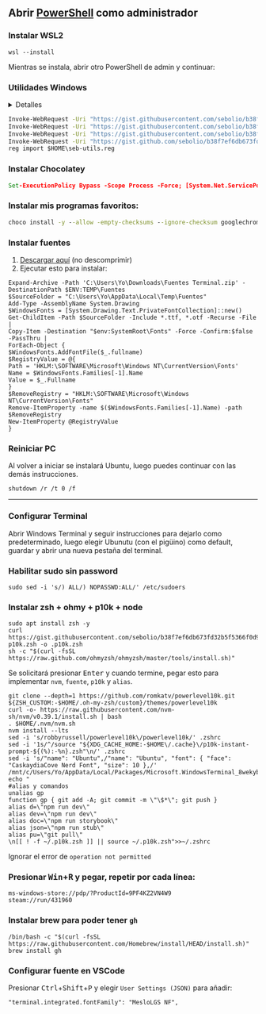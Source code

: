 ## Abrir [PowerShell](http://www.idi.cl/powershell.html) como administrador

### Instalar **WSL2**
```
wsl --install
```

Mientras se instala, abrir otro PowerShell de admin y continuar:

### Utilidades Windows
<details>
<summary>Detalles</summary>

* Configura WSL para usar máximo 8gb de RAM
* Añade 2 comandos que se pueden ejecutar con <kbd>Win</kbd>+<kbd>R</kbd>:
    * `choko <programa>` instala programa desde Chocolatey
    * `shoko <texto>` busca paquetes de Chocolatey que contengan `<texto>`
* Modifica registro de Windows 11 para:
    * Mostrar opción "Administrador de tareas" en click secundario de barra inferior
    * Activar los menús clasicos al hacer clic derecho
</details>

```bat
Invoke-WebRequest -Uri "https://gist.githubusercontent.com/sebolio/b38f7ef6db673fd32b5f5366f0d97e86/raw/bd3eea8019b3803c59ce5415d92e88d0f56fb474/choko.bat" -OutFile "$HOME\choko.bat"
Invoke-WebRequest -Uri "https://gist.githubusercontent.com/sebolio/b38f7ef6db673fd32b5f5366f0d97e86/raw/bd3eea8019b3803c59ce5415d92e88d0f56fb474/shoko.bat" -OutFile "$HOME\shoko.bat"
Invoke-WebRequest -Uri "https://gist.githubusercontent.com/sebolio/b38f7ef6db673fd32b5f5366f0d97e86/raw/bd3eea8019b3803c59ce5415d92e88d0f56fb474/wslconfig" -OutFile "$HOME\.wslconfig"
Invoke-WebRequest -Uri "https://gist.github.com/sebolio/b38f7ef6db673fd32b5f5366f0d97e86/raw/a28fccff561fc20595a04260f5c87be343337904/utils.reg" -OutFile "$HOME\seb-utils.reg"
reg import $HOME\seb-utils.reg
```

### Instalar Chocolatey
```bat
Set-ExecutionPolicy Bypass -Scope Process -Force; [System.Net.ServicePointManager]::SecurityProtocol = [System.Net.ServicePointManager]::SecurityProtocol -bor 3072; iex ((New-Object System.Net.WebClient).DownloadString('https://community.chocolatey.org/install.ps1'))
```

### Instalar mis programas favoritos:
```bat
choco install -y --allow -empty-checksums --ignore-checksum googlechrome winrar vscode spotify slack telegram qbittorrent firefox tableplus epicgameslauncher steam battle.net goggalaxy vlc auto-dark-mode evernote postman vmwareworkstation WhatsApp windirstat unity-hub
```

### Instalar fuentes
1. [Descargar aquí](https://1drv.ms/u/s!An9eKsg-lFZRsJIzweujNblNSrMUQg?e=3K7l8C) (no descomprimir)
2. Ejecutar esto para instalar:
```
Expand-Archive -Path 'C:\Users\Yo\Downloads\Fuentes Terminal.zip' -DestinationPath $ENV:TEMP\Fuentes
$SourceFolder = "C:\Users\Yo\AppData\Local\Temp\Fuentes"
Add-Type -AssemblyName System.Drawing
$WindowsFonts = [System.Drawing.Text.PrivateFontCollection]::new()
Get-ChildItem -Path $SourceFolder -Include *.ttf, *.otf -Recurse -File |
Copy-Item -Destination "$env:SystemRoot\Fonts" -Force -Confirm:$false -PassThru |
ForEach-Object {
$WindowsFonts.AddFontFile($_.fullname)
$RegistryValue = @{
Path = 'HKLM:\SOFTWARE\Microsoft\Windows NT\CurrentVersion\Fonts'
Name = $WindowsFonts.Families[-1].Name
Value = $_.Fullname
}
$RemoveRegistry = "HKLM:\SOFTWARE\Microsoft\Windows NT\CurrentVersion\Fonts"
Remove-ItemProperty -name $($WindowsFonts.Families[-1].Name) -path $RemoveRegistry
New-ItemProperty @RegistryValue
}
```

### Reiniciar PC
Al volver a iniciar se instalará Ubuntu, luego puedes continuar con las demás instrucciones.
```
shutdown /r /t 0 /f
```
---
### Configurar Terminal
Abrir Windows Terminal y seguir instrucciones para dejarlo como predeterminado, luego elegir Ubunutu (con el pigüino) como default, guardar y abrir una nueva pestaña del terminal.

### Habilitar sudo sin password
```
sudo sed -i 's/) ALL/) NOPASSWD:ALL/' /etc/sudoers
```

### Instalar zsh + ohmy + p10k + node
```
sudo apt install zsh -y
curl https://gist.githubusercontent.com/sebolio/b38f7ef6db673fd32b5f5366f0d97e86/raw/3d2d9802708bb276a5360dd8356bc1bebea2074a/z-p10k.zsh -o .p10k.zsh
sh -c "$(curl -fsSL https://raw.github.com/ohmyzsh/ohmyzsh/master/tools/install.sh)"
```
Se solicitará presionar <kbd>Enter</kbd> y cuando termine, pegar esto para implementar `nvm`, `fuente`, `p10k` y `alias`.
```
git clone --depth=1 https://github.com/romkatv/powerlevel10k.git ${ZSH_CUSTOM:-$HOME/.oh-my-zsh/custom}/themes/powerlevel10k
curl -o- https://raw.githubusercontent.com/nvm-sh/nvm/v0.39.1/install.sh | bash
. $HOME/.nvm/nvm.sh
nvm install --lts
sed -i 's/robbyrussell/powerlevel10k\/powerlevel10k/' .zshrc
sed -i '1s/^/source "${XDG_CACHE_HOME:-$HOME\/.cache}\/p10k-instant-prompt-${(%):-%n}.zsh"\n/' .zshrc
sed -i 's/"name": "Ubuntu",/"name": "Ubuntu", "font": { "face": "CaskaydiaCove Nerd Font", "size": 10 },/' /mnt/c/Users/Yo/AppData/Local/Packages/Microsoft.WindowsTerminal_8wekyb3d8bbwe/LocalState/settings.json
echo "
#alias y comandos
unalias gp
function gp { git add -A; git commit -m \"\$*\"; git push }
alias d=\"npm run dev\"
alias dev=\"npm run dev\"
alias doc=\"npm run storybook\"
alias json=\"npm run stub\"
alias pu=\"git pull\"
\n[[ ! -f ~/.p10k.zsh ]] || source ~/.p10k.zsh">>~/.zshrc
```
Ignorar el error de `operation not permitted`

### Presionar <kbd>Win</kbd>+<kbd>R</kbd> y pegar, repetir por cada línea:
```
ms-windows-store://pdp/?ProductId=9PF4KZ2VN4W9
steam://run/431960
```

### Instalar brew para poder tener `gh`
```
/bin/bash -c "$(curl -fsSL https://raw.githubusercontent.com/Homebrew/install/HEAD/install.sh)"
brew install gh
```

### Configurar fuente en VSCode
Presionar <kbd>Ctrl</kbd>+<kbd>Shift</kbd>+<kbd>P</kbd> y elegir `User Settings (JSON)` para añadir:
```
"terminal.integrated.fontFamily": "MesloLGS NF",
```
